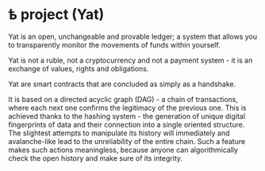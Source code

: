 # ѣ project (Yat)

Yat is an open, unchangeable and provable ledger; a system that allows you to transparently monitor the movements of funds within yourself.

Yat is not a ruble, not a cryptocurrency and not a payment system - it is an exchange of values, rights and obligations.

Yat are smart contracts that are concluded as simply as a handshake.

It is based on a directed acyclic graph (DAG) - a chain of transactions, where each next one confirms the legitimacy of the previous one. This is achieved thanks to the hashing system - the generation of unique digital fingerprints of data and their connection into a single oriented structure. The slightest attempts to manipulate its history will immediately and avalanche-like lead to the unreliability of the entire chain. Such a feature makes such actions meaningless, because anyone can algorithmically check the open history and make sure of its integrity.
